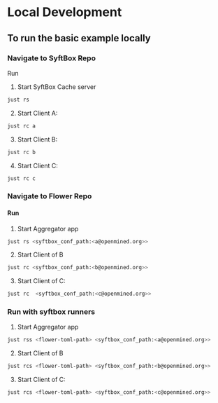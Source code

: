 # Local Development


## To run the basic example locally

### Navigate to SyftBox Repo

Run

1. Start SyftBox Cache server
```sh
just rs
```

2. Start Client A:

```sh
just rc a
```

3. Start Client B:

```sh
just rc b
```

4. Start Client C:

```sh
just rc c
```


### Navigate to Flower Repo

#### Run

1. Start Aggregator app
```sh
just rs <syftbox_conf_path:<a@openmined.org>>
```

2. Start Client of B
```sh
just rc <syftbox_conf_path:<b@openmined.org>>
```

3. Start Client of C:
```sh
just rc  <syftbox_conf_path:<c@openmined.org>>
```

### Run with syftbox runners
1. Start Aggregator app
```sh
just rss <flower-toml-path> <syftbox_conf_path:<a@openmined.org>>
```

2. Start Client of B
```sh
just rcs <flower-toml-path> <syftbox_conf_path:<b@openmined.org>>
```

3. Start Client of C:
```sh
just rcs <flower-toml-path> <syftbox_conf_path:<c@openmined.org>>
```